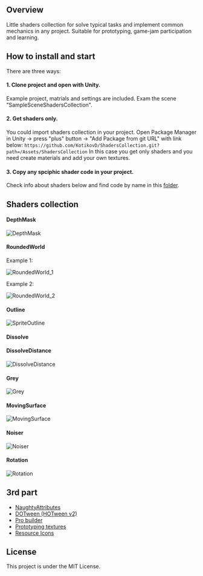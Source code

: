 ## Overview
Little shaders collection for solve typical tasks and implement common mechanics in any project. Suitable for prototyping, game-jam participation  and learning.

## How to install and start
There are three ways:
#### 1. Clone project and open with Unity. 
Example project, matrials and settings are included. Exam the scene "SampleSceneShadersCollection".

#### 2. Get shaders only.
You could import shaders collection in your project. Open Package Manager in Unity -> press "plus" button -> "Add Package from git URL" with link below:
``` https://github.com/KotikovD/ShadersCollection.git?path=/Assets/ShadersCollection ```
In this case you get only shaders and you need create materials and add your own textures.

#### 3. Copy any spciphic shader code in your project. 
Check info about shaders below and find code by name in this [folder](https://github.com/KotikovD/ShadersCollection/tree/main/Assets/ShadersCollection/Shaders).

## Shaders collection
#### DepthMask
![DepthMask](https://github.com/KotikovD/ShadersCollection/blob/main/ReadmeResources/Depth.gif)
#### RoundedWorld
Example 1:

![RoundedWorld_1](https://github.com/KotikovD/ShadersCollection/blob/main/ReadmeResources/CurvedWorld_1.gif)

Example 2:

![RoundedWorld_2](https://github.com/KotikovD/ShadersCollection/blob/main/ReadmeResources/CurvedWorld_2.gif)
#### Outline
![SpriteOutline](https://github.com/KotikovD/ShadersCollection/blob/main/ReadmeResources/Outline.gif)
#### Dissolve

#### DissolveDistance
![DissolveDistance](https://github.com/KotikovD/ShadersCollection/blob/main/ReadmeResources/DissolveDistance.gif)
#### Grey
![Grey](https://github.com/KotikovD/ShadersCollection/blob/main/ReadmeResources/Grey.gif)
#### MovingSurface
![MovingSurface](https://github.com/KotikovD/ShadersCollection/blob/main/ReadmeResources/MovingSurface.gif)
#### Noiser
![Noiser](https://github.com/KotikovD/ShadersCollection/blob/main/ReadmeResources/Noiser.gif)
#### Rotation
![Rotation](https://github.com/KotikovD/ShadersCollection/blob/main/ReadmeResources/Rotation.gif)

## 3rd part
* [NaughtyAttributes](https://assetstore.unity.com/packages/tools/utilities/naughtyattributes-129996#publisher)
* [DOTween (HOTween v2)](https://assetstore.unity.com/packages/tools/animation/dotween-hotween-v2-27676#publisher)
* [Pro builder](https://unity.com/ru/features/probuilder)
* [Prototyping textures](https://opengameart.org/content/prototyping-textures)
* [Resource Icons](https://assetstore.unity.com/packages/2d/gui/icons/resource-icons-101998)

## License
This project is under the MIT License.
